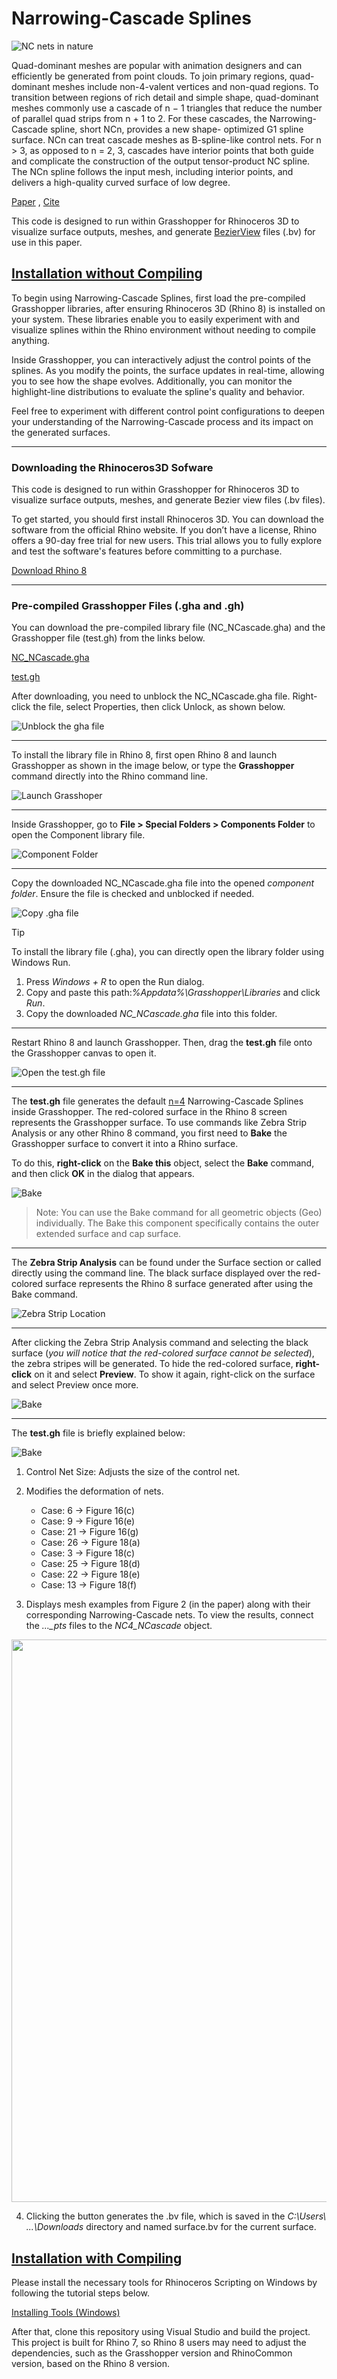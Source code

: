 # Narrowing-Cascade Splines

![NC nets in nature](https://github.com/srhtcam/NC_NCascade/blob/master/resources/images/Bunny.jpg?raw=true)

Quad-dominant meshes are popular with animation designers and can efficiently be
generated from point clouds. To join primary regions, quad-dominant meshes include
non-4-valent vertices and non-quad regions. To transition between regions of rich detail
and simple shape, quad-dominant meshes commonly use a cascade of n − 1 triangles
that reduce the number of parallel quad strips from n + 1 to 2.
For these cascades, the Narrowing-Cascade spline, short NCn, provides a new shape-
optimized G1 spline surface. NCn can treat cascade meshes as B-spline-like control
nets. For n > 3, as opposed to n = 2, 3, cascades have interior points that both guide and
complicate the construction of the output tensor-product NC spline. The NCn spline
follows the input mesh, including interior points, and delivers a high-quality curved
surface of low degree.


[Paper](https://github.com/srhtcam/NC_NCascade/raw/master/resources/ssrn-5346095.pdf)   ,    [Cite](...)



This code is designed to run within Grasshopper for Rhinoceros 3D to visualize surface outputs, 
meshes, and generate [BezierView](https://www.cise.ufl.edu/research/SurfLab/bview/) files (.bv) for use in this paper.

## <ins>Installation without Compiling</ins>
To begin using Narrowing-Cascade Splines, first load the pre-compiled Grasshopper libraries, 
after ensuring Rhinoceros 3D (Rhino 8) is installed on your system. These libraries enable 
you to easily experiment with and visualize splines within the Rhino environment without needing 
to compile anything.

Inside Grasshopper, you can interactively adjust the control points of the splines. 
As you modify the points, the surface updates in real-time, allowing you to see how 
the shape evolves. Additionally, you can monitor the highlight-line distributions to evaluate 
the spline's quality and behavior.

Feel free to experiment with different control point configurations to deepen your understanding 
of the Narrowing-Cascade process and its impact on the generated surfaces.

---

### Downloading the Rhinoceros3D Sofware
This code is designed to run within Grasshopper for Rhinoceros 3D to visualize surface 
outputs, meshes, and generate Bezier view files (.bv files).

To get started, you should first install Rhinoceros 3D. You can download the software from 
the official Rhino website. If you don’t have a license, Rhino offers a 90-day free trial 
for new users. This trial allows you to fully explore and test the software's features 
before committing to a purchase.

[Download Rhino 8](https://www.rhino3d.com/download/)

---

### Pre-compiled Grasshopper Files (.gha and .gh)

You can download the pre-compiled library file (NC_NCascade.gha) and the Grasshopper file (test.gh) from the links below.

[NC_NCascade.gha](https://github.com/srhtcam/NC_NCascade/raw/master/resources/NC_NCascade.gha)

[test.gh](https://github.com/srhtcam/NC_NCascade/raw/master/NC_NCascade/test.gh)

After downloading, you need to unblock the NC_NCascade.gha file. Right-click the file, select Properties, then click Unlock, as shown below.

![Unblock the gha file](https://github.com/srhtcam/NC_NCascade/blob/master/resources/images/Picture4.png?raw=true)

---

To install the library file in Rhino 8, first open Rhino 8 and launch Grasshopper as shown in the image below, or type the **Grasshopper** command directly into the Rhino command line.

![Launch Grasshoper](https://github.com/srhtcam/NC_NCascade/blob/master/resources/images/Picture1.png?raw=true)

---

Inside Grasshopper, go to **File > Special Folders > Components Folder** to open the Component library file.

![Component Folder](https://github.com/srhtcam/NC_NCascade/blob/master/resources/images/Picture2.png?raw=true)

---

Copy the downloaded NC_NCascade.gha file into the opened *component folder*. Ensure the file is checked and unblocked if needed.

![Copy .gha file](https://github.com/srhtcam/NC_NCascade/blob/master/resources/images/Picture3.png?raw=true)


> [!TIP]
>  To install the library file (.gha), you can directly open the library folder using Windows Run.
> 1. Press *Windows + R* to open the Run dialog.
> 2. Copy and paste this path:*%Appdata%\Grasshopper\Libraries* and click *Run*.
> 3. Copy the downloaded *NC_NCascade.gha* file into this folder.

---

Restart Rhino 8 and launch Grasshopper. Then, drag the **test.gh** file onto the Grasshopper canvas to open it.

![Open the test.gh file](https://github.com/srhtcam/NC_NCascade/blob/master/resources/images/Picture5.png?raw=true)

---

The **test.gh** file generates the default <ins>n=4</ins> Narrowing-Cascade Splines inside Grasshopper. 
The red-colored surface in the Rhino 8 screen represents the Grasshopper surface. To use commands like Zebra Strip Analysis 
or any other Rhino 8 command, you first need to **Bake** the Grasshopper surface to convert it into a Rhino surface.

To do this, **right-click** on the **Bake this** object, select the **Bake** command, and then click **OK** in the dialog that appears.

![Bake](https://github.com/srhtcam/NC_NCascade/blob/master/resources/images/Picture6.png?raw=true)

>Note: You can use the Bake command for all geometric objects (Geo) individually.
>The Bake this component specifically contains the outer extended surface and cap surface.

---

The **Zebra Strip Analysis** can be found under the Surface section or called directly using the command line. 
The black surface displayed over the red-colored surface represents the Rhino 8 surface generated after using the Bake command. 

![Zebra Strip Location](https://github.com/srhtcam/NC_NCascade/blob/master/resources/images/Picture7.png?raw=true)

---

After clicking the Zebra Strip Analysis command and selecting the black surface 
(*you will notice that the red-colored surface cannot be selected*), the zebra stripes will be generated. 
To hide the red-colored surface, **right-click** on it and select **Preview**.
To show it again, right-click on the surface and select Preview once more.

![Bake](https://github.com/srhtcam/NC_NCascade/blob/master/resources/images/Picture8.png?raw=true)

---

The **test.gh** file is briefly explained below:

![Bake](https://github.com/srhtcam/NC_NCascade/blob/master/resources/images/Picture9.png?raw=true)


1. Control Net Size: Adjusts the size of the control net.

2. Modifies the deformation of nets.
    -  Case: 6  -> Figure 16(c)
    -  Case: 9  -> Figure 16(e)
    -  Case: 21 -> Figure 16(g)
    -  Case: 26 -> Figure 18(a)
    -  Case: 3  -> Figure 18(c)
    -  Case: 25 -> Figure 18(d)
    -  Case: 22 -> Figure 18(e)
    -  Case: 13 -> Figure 18(f)

3. Displays mesh examples from Figure 2 (in the paper) along with their corresponding Narrowing-Cascade nets.
To view the results, connect the *..._pts* files to the *NC4_NCascade* object.

<img src="https://github.com/srhtcam/NC_NCascade/blob/master/resources/images/Picture10.png?raw=true" width="900"/>


4. Clicking the button generates the .bv file, which is saved in the *C:\Users\ ...\Downloads* directory and named surface.bv for the current surface.



## <ins>Installation with Compiling</ins>

Please install the necessary tools for Rhinoceros Scripting on Windows by following the tutorial steps below.

[Installing Tools (Windows)](https://developer.rhino3d.com/guides/rhinocommon/installing-tools-windows/)

After that, clone this repository using Visual Studio and build the project. 
This project is built for Rhino 7, so Rhino 8 users may need to adjust the dependencies, 
such as the Grasshopper version and RhinoCommon version, based on the Rhino 8 version.

